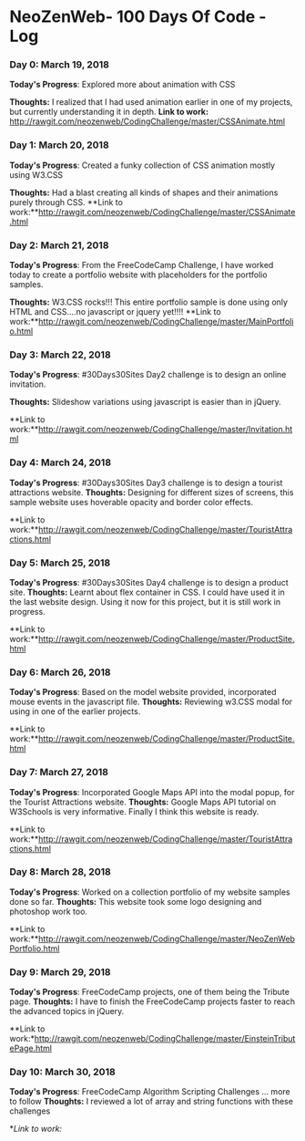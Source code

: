 # NeoZenWeb- 100 Days Of Code - Log


### Day 0: March 19, 2018 


**Today's Progress**: Explored more about animation with CSS

**Thoughts:** I realized that I had used animation earlier in one of my projects, but currently understanding it in depth.
**Link to work:** http://rawgit.com/neozenweb/CodingChallenge/master/CSSAnimate.html

### Day 1: March 20, 2018 


**Today's Progress**: Created a funky collection of CSS animation mostly using W3.CSS

**Thoughts:** Had a blast creating all kinds of shapes and their animations purely through CSS.
**Link to work:**http://rawgit.com/neozenweb/CodingChallenge/master/CSSAnimate.html


### Day 2: March 21, 2018 


**Today's Progress**: From the FreeCodeCamp Challenge, I have worked today to create a portfolio website with placeholders for the portfolio samples.

**Thoughts:** W3.CSS rocks!!!  This entire portfolio sample is done using only HTML and CSS....no javascript or jquery yet!!!!
**Link to work:**http://rawgit.com/neozenweb/CodingChallenge/master/MainPortfolio.html


### Day 3: March 22, 2018 


**Today's Progress**: #30Days30Sites Day2 challenge is to design an online invitation.

**Thoughts:** Slideshow variations using javascript is easier than in jQuery. 

**Link to work:**http://rawgit.com/neozenweb/CodingChallenge/master/Invitation.html

### Day 4: March 24, 2018 


**Today's Progress**: #30Days30Sites Day3 challenge is to design a tourist attractions website.
**Thoughts:** Designing for different sizes of screens, this sample website uses hoverable opacity and border color effects. 

**Link to work:**http://rawgit.com/neozenweb/CodingChallenge/master/TouristAttractions.html


### Day 5: March 25, 2018 


**Today's Progress**: #30Days30Sites Day4 challenge is to design a product site.
**Thoughts:** Learnt about flex container in CSS. I could have used it in the last website design. Using it now for this project, but it is still work in progress. 

**Link to work:**http://rawgit.com/neozenweb/CodingChallenge/master/ProductSite.html



### Day 6: March 26, 2018 


**Today's Progress**: Based on the model website provided, incorporated mouse events in the javascript file.
**Thoughts:** Reviewing w3.CSS modal for using in one of the earlier projects.

**Link to work:**http://rawgit.com/neozenweb/CodingChallenge/master/ProductSite.html


### Day 7: March 27, 2018 


**Today's Progress**: Incorporated Google Maps API into the modal popup, for the Tourist Attractions website.
**Thoughts:** Google Maps API tutorial on W3Schools is very informative. Finally I think this website is ready.

**Link to work:**http://rawgit.com/neozenweb/CodingChallenge/master/TouristAttractions.html

### Day 8: March 28, 2018 


**Today's Progress**: Worked on a collection portfolio of my website samples done so far.
**Thoughts:** This website took some logo designing and photoshop work too.

**Link to work:**http://rawgit.com/neozenweb/CodingChallenge/master/NeoZenWebPortfolio.html


### Day 9: March 29, 2018 


**Today's Progress**: FreeCodeCamp projects, one of them being the Tribute page.
**Thoughts:** I have to finish the FreeCodeCamp projects faster to reach the advanced topics in jQuery. 

**Link to work:*http://rawgit.com/neozenweb/CodingChallenge/master/EinsteinTributePage.html

### Day 10: March 30, 2018 


**Today's Progress**: FreeCodeCamp Algorithm Scripting Challenges ... more to follow
**Thoughts:** I reviewed a lot of array and string functions with these challenges

**Link to work:*

